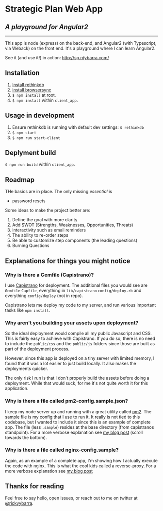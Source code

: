 # Strategic Plan Web App
## *A playground for Angular2*

---

This app is node (express) on the back-end, and Angular2 (with Typescript, via Weback) on the front end. It's a playground where I can learn Angular2.

See it (and use it!) in action: http://sp.rdybarra.com/

## Installation
1. [Install rethinkdb](https://www.rethinkdb.com/docs/install/)
2. [Install browsersync](https://www.browsersync.io/docs#installation)
3. `$ npm install` at root.
4. `$ npm install` within `client_app`.

## Usage in development
1. Ensure rethinkdb is running with default dev settings: `$ rethinkdb`
2. `$ npm start`
3. `$ npm run start-client`

## Deplyment build
`$ npm run build` within `client_app`.

## Roadmap
THe basics are in place. The only missing *essential* is
* password resets

Some ideas to make the project better are:

1. Define the goal with more clarity
2. Add SWOT (Strengths, Weaknesses, Opportunities, Threats)
3. Interactivity such as email reminders
4. The ability to re-order steps
5. Be able to customize step components (the leading questions)
6. Burning Questions

## Explanations for things you might notice

### Why is there a Gemfile (Capistrano)?
I use [Capistrano](http://capistranorb.com/) for deployment. The additional files you would see are `Gemfile` `Capfile`, everything in `lib/capistrano` `config/deploy.rb` and everything `config/deploy` (not in repo).

Capistrano lets me deploy my code to my server, and run various important
tasks like `npm install`.

### Why aren't you building your assets upon deployment?
So the ideal deployment would compile all my public Javascript and CSS. This is fairly easy to achieve with Capistrano. If you do so, there is no need to include the `public/css` and the `public/js` folders since those are built as part of the deployment process.

However, since this app is deployed on a tiny server with limited memory, I found that it was a lot easier to just build locally. It also makes the deployments quicker.

The only risk I run is that I don't properly build the assets before doing a deployment. While that would suck, for me it's not quite worth it for this application.

### Why is there a file called pm2-config.sample.json?
I keep my node server up and running with a great utility called [pm2](http://pm2.keymetrics.io/). The sample file is my config that I use to run it. It really is not tied to this codebase, but I wanted to include it since this is an example of complete app. The file (less `.sample`) resides at the base directory (from capistranos standpoint). For a more verbose explanation see [my blog post](http://dev.rdybarra.com/2015/07/20/Serving-a-node-app-with-nginx/) (scroll towards the bottom).

### Why is there a file called nginx-config.sample?
Again, as an example of a complete app, I'm showing how I actually execute the code with nginx. This is what the cool kids called a reverse-proxy.  For a more verbose explanation see [my blog post](http://dev.rdybarra.com/2015/07/20/Serving-a-node-app-with-nginx/)

## Thanks for reading
Feel free to say hello, open issues, or reach out to me on twitter at [@rickyybarra](https://twitter.com/RickyYbarra).